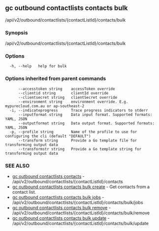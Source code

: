 ## gc outbound contactlists contacts bulk

/api/v2/outbound/contactlists/{contactListId}/contacts/bulk

### Synopsis

/api/v2/outbound/contactlists/{contactListId}/contacts/bulk

### Options

```
  -h, --help   help for bulk
```

### Options inherited from parent commands

```
      --accesstoken string    accessToken override
      --clientid string       clientId override
      --clientsecret string   clientSecret override
      --environment string    environment override. E.g. mypurecloud.com.au or ap-southeast-2
  -i, --indicateprogress      Trace progress indicators to stderr
      --inputformat string    Data input format. Supported formats: YAML, JSON
      --outputformat string   Data output format. Supported formats: YAML, JSON
  -p, --profile string        Name of the profile to use for configuring the cli (default "DEFAULT")
      --transform string      Provide a Go template file for transforming output data
      --transformstr string   Provide a Go template string for transforming output data
```

### SEE ALSO

* [gc outbound contactlists contacts](gc_outbound_contactlists_contacts.html)	 - /api/v2/outbound/contactlists/{contactListId}/contacts
* [gc outbound contactlists contacts bulk create](gc_outbound_contactlists_contacts_bulk_create.html)	 - Get contacts from a contact list.
* [gc outbound contactlists contacts bulk jobs](gc_outbound_contactlists_contacts_bulk_jobs.html)	 - /api/v2/outbound/contactlists/{contactListId}/contacts/bulk/jobs
* [gc outbound contactlists contacts bulk remove](gc_outbound_contactlists_contacts_bulk_remove.html)	 - /api/v2/outbound/contactlists/{contactListId}/contacts/bulk/remove
* [gc outbound contactlists contacts bulk update](gc_outbound_contactlists_contacts_bulk_update.html)	 - /api/v2/outbound/contactlists/{contactListId}/contacts/bulk/update


